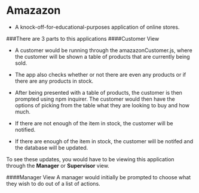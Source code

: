 # Amazazon
* A knock-off-for-educational-purposes application of online stores.

###There are 3 parts to this applications
####Customer View
* A customer would be running through the amazazonCustomer.js, where the customer will be shown a table of products that are currently being sold.
* The app also checks whether or not there are even any products or if there are any products in stock.

* After being presented with a table of products, the customer is then prompted using npm inquirer. The customer would then have the options of picking from the table what they are looking to buy and how much.
* If there are not enough of the item in stock, the customer will be notified.
* If there are enough of the item in stock, the customer will be notifed and the database will be updated.

To see these updates, you would have to be viewing this application through the **Manager** or **Supervisor** view.

####Manager View
A manager would initially be prompted to choose what they wish to do out of a list of actions.
